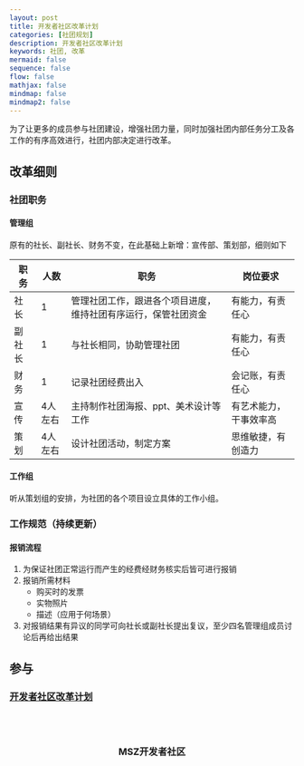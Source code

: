 ```yaml
---
layout: post
title: 开发者社区改革计划
categories: [社团规划]
description: 开发者社区改革计划
keywords: 社团, 改革
mermaid: false
sequence: false
flow: false
mathjax: false
mindmap: false
mindmap2: false
---
```


为了让更多的成员参与社团建设，增强社团力量，同时加强社团内部任务分工及各工作的有序高效进行，社团内部决定进行改革。

## 改革细则

### 社团职务

#### 管理组

原有的社长、副社长、财务不变，在此基础上新增：宣传部、策划部，细则如下

| 职务   | 人数    | 职务                                                           | 岗位要求               |
| ------ | ------- | -------------------------------------------------------------- | ---------------------- |
| 社长   | 1       | 管理社团工作，跟进各个项目进度，维持社团有序运行，保管社团资金 | 有能力，有责任心       |
| 副社长 | 1       | 与社长相同，协助管理社团                                       | 有能力，有责任心       |
| 财务   | 1       | 记录社团经费出入                                               | 会记账，有责任心       |
| 宣传   | 4人左右 | 主持制作社团海报、ppt、美术设计等工作                          | 有艺术能力，干事效率高 |
| 策划   | 4人左右 | 设计社团活动，制定方案                                         | 思维敏捷，有创造力     |

#### 工作组

听从策划组的安排，为社团的各个项目设立具体的工作小组。

### 工作规范（持续更新）

#### 报销流程

1. 为保证社团正常运行而产生的经费经财务核实后皆可进行报销
2. 报销所需材料
   * 购买时的发票
   * 实物照片
   * 描述（应用于何场景）
3. 对报销结果有异议的同学可向社长或副社长提出复议，至少四名管理组成员讨论后再给出结果

## 参与

### [开发者社区改革计划](https://www.wjx.cn/vm/hjb6yzA.aspx#)

<br><br>
<center><h3>MSZ开发者社区</h3></center>